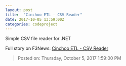 ```yaml
---
layout: post
title:  "Cinchoo ETL - CSV Reader"
date: 2017-10-05 13:59:00Z
categories: codeproject
---
```


Simple CSV file reader for .NET


Full story on F3News: [Cinchoo ETL - CSV Reader](http://www.f3nws.com/n/v2FUe)

> Posted on: Thursday, October 5, 2017 1:59:00 PM
